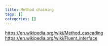 ```yaml
---
title: Method chaining
tags: []
categories: []
---
```


https://en.wikipedia.org/wiki/Method_cascading
https://en.wikipedia.org/wiki/Fluent_interface